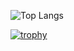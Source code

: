 ![Top Langs](https://github-readme-stats.vercel.app/api/top-langs/?username=GitTOWA&layout=donut&title_color=000000&text_color=FFD700&bg_color=FFFFFF)

[![trophy](https://github-profile-trophy.vercel.app/?username=GitTOWA)](https://github.com/GitTOWA/github-profile-trophy)
